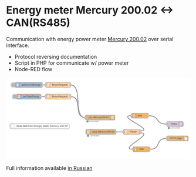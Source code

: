 Energy meter Mercury 200.02 <-> CAN(RS485)
==

Communication with energy power meter [Mercury 200.02](http://www.incotexcom.ru/m200.htm) over serial interface.

* Protocol reversing documentation
* Script in PHP for communicate w/ power meter
* Node-RED flow

![](examples/node-red-MercuryStats.png)

Full information available [in Russian](Readme.ru.md)
